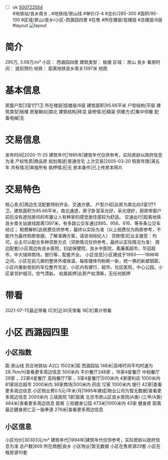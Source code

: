 - [ ] ok [500722554](https://bj.5i5j.com/ershoufang/500722554.html)  
 #地铁站/良乡南关 ,  #地铁线/房山线
#单价/2-4 #总价/285-300 #面积/95-100   #区域/房山/良乡/小区-西潞园四里 #在售 #所在楼层/低楼层 #总楼层/6层 #layout 
![layout](http://image2.5i5j.com//group1/M00/EB/3D/CgqJMl7cg4CAKpYLAAfBamPpu6Q397.jpg_P5.jpg) 
# 简介 
 295万,  3.08万/m² 
小区： 西潞园四里
建筑类型： 板楼
区域： 房山 良乡
看房时间： 提前预约
地铁： 距离地铁良乡南关1397米 地图
# 基本信息 
 房屋户型|3室1厅1卫
所在楼层|低楼层/6层
建筑面积|95.66平米
户型结构|平层
建筑类型|板楼
房屋朝向|南北
建筑结构|砖混
装修情况|精装
供暖方式|集中供暖
配备电梯|无
# 交易信息 
 发布时间|2020-11-25
建筑年代|1995年|建筑年代仅供参考，实际房龄以政府信息为准
产权性质|商品房
规划用途|普通住宅
上次交易|2005-03-20
购房年限|满五年
共有情况|单独所有
抵押情况|无
房本备件|已上传房本照片
# 交易特色 
 核心卖点|周边生活配套特别齐全、交通方便。
户型介绍|此房为南北向3室1厅1卫，建筑面积为95.66平米，南北通透，房子卧室采光好，采光很好，厨房带窗户前后没有遮挡房间的布置让人有种家的感觉居住感较为舒适。
交通出行|距离地铁良乡南关站直线距离1397米，有多路公交车通过895、956、616、等多条公交车经过；
税费解析|此税费仅供参考，最终以实际为准（以上税费仅为购房参考，不能作为最终购房依据，了解准确方案，请咨询经纪人）
贷款情况|业主接受：均可。业主可以配合多种贷款方式（贷款情况仅供参考，最终以实际情况为准）
周边配套|小区周边有良乡医院，妇幼保健院，良乡中医院，美廉美超市，华冠超市，中大瑞祥商场，银行等，配套齐全。
小区信息|小区建成于1993——1996年之间，小区在前几做的整体外墙保温，每栋楼体均粉刷一新，统一换的新塑钢窗，小区内重新规划的车位整齐充足，小区内有建行，超市，社区医院，中心公园，小区紧邻护城河，空气清新。
权属抵押|此房产权清晰，无任何抵押
# 带看 
 2021-07-11|最近带看	 0|次|近30天带看	 18|次|累计带看
# 小区 西潞园四里
## 小区指数 
 距 房山线 苏庄地铁站-A2口 1502米|距 西潞园站 148米|高峰时间平均时速为28.7km/h|查看更多周边信息
500米内 平价餐厅248家 ，16家4星餐厅
中档餐厅29家 ，22家4星餐厅
高档餐厅7家 ，5家4星餐厅|500米内 4家便利店
1000米内 81家综合超市
2000米内 36家商场|500米内 药店 12家
1000米内 银行 42家|查看更多周边信息
小区物业费0.5元/平米/月|1995年建成|物业公司为暂无数据|查看更多周边信息
2000米内 三级医院 1家|距离 北京市房山区良乡医院(A类) (三甲/A类) 484米|查看更多周边信息
距离 三街健身公园 473米|1000米内 43家 健身房
距离最近健身房仁正一跆拳道 276米|查看更多周边信息
## 小区信息 
 小区均价|30303元/m²
建筑年代|1994年|建筑年代仅供参考，实际房龄以政府信息为准
总户数|809
所在商圈|良乡
小区物业|暂无数据
小区在售房源29套
小区在租房源10套
